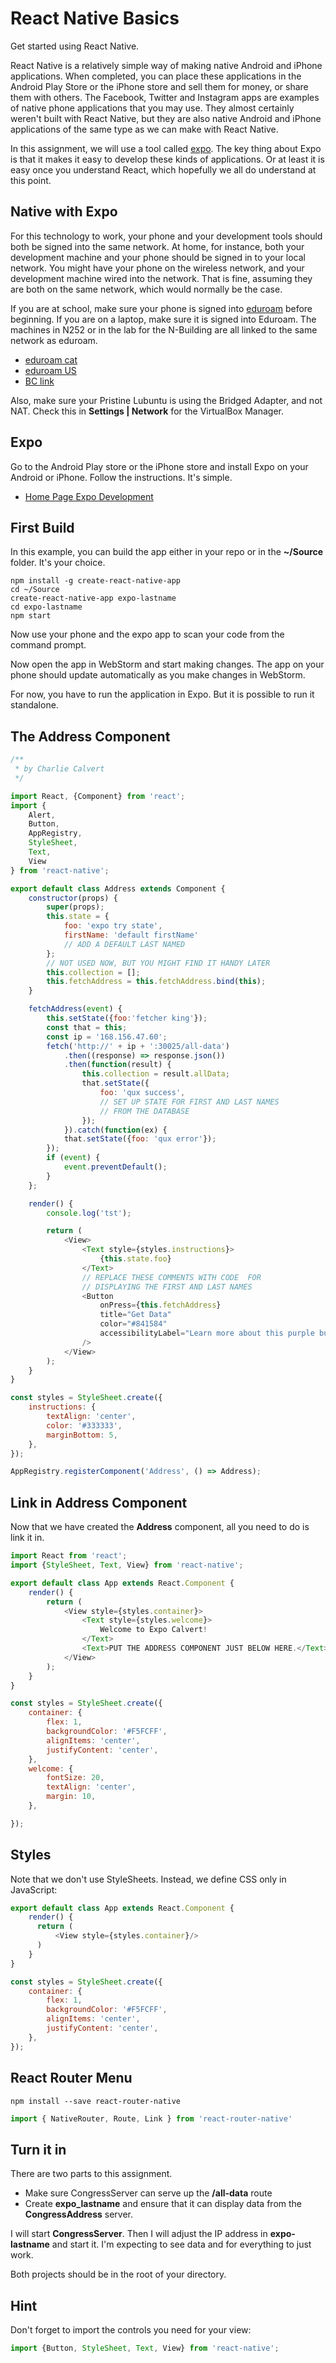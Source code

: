 # React Native Basics

Get started using React Native.

React Native is a relatively simple way of making native Android and iPhone applications. When completed, you can place these applications in the Android Play Store or the iPhone store and sell them for money, or share them with others. The Facebook, Twitter and Instagram apps are examples of native phone applications that you may use. They almost certainly weren't built with React Native, but they are also native Android and iPhone applications of the same type as we can make with React Native.

In this assignment, we will use a tool called [expo](https://expo.io/). The key thing about Expo is that it makes it easy to develop these kinds of applications. Or at least it is easy once you understand React, which hopefully we all do understand at this point.

## Native with Expo

For this technology to work, your phone and your development tools should both be signed into the same network. At home, for instance, both your development machine and your phone should be signed in to your local network. You might have your phone on the wireless network, and your development machine wired into the network. That is fine, assuming they are both on the same network, which would normally be the case.

If you are at school, make sure your phone is signed into [eduroam](https://cat.eduroam.org/) before beginning. If you are on a laptop, make sure it is signed into Eduroam. The machines in N252 or in the lab for the N-Building are all linked to the same network as eduroam.

- [eduroam cat][educat]
- [eduroam US](https://www.eduroam.us/)
- [BC link](http://www.bellevuecollege.edu/wireless/)

Also, make sure your Pristine Lubuntu is using the Bridged Adapter, and not NAT. Check this in **Settings | Network** for the VirtualBox Manager.

## Expo

Go to the Android Play store or the iPhone store and install Expo on your Android or iPhone. Follow the instructions. It's simple.

- [Home Page Expo Development][hped]


## First Build

In this example, you can build the app either in your repo or in the **~/Source** folder. It's your choice.

```
npm install -g create-react-native-app
cd ~/Source
create-react-native-app expo-lastname
cd expo-lastname
npm start
```

Now use your phone and the expo app to scan your code from the command prompt.

Now open the app in WebStorm and start making changes. The app on your phone should update automatically as you make changes in WebStorm.

For now, you have to run the application in Expo. But it is possible to run it standalone.

## The Address Component

```javascript
/**
 * by Charlie Calvert
 */

import React, {Component} from 'react';
import {
    Alert,
    Button,
    AppRegistry,
    StyleSheet,
    Text,
    View
} from 'react-native';

export default class Address extends Component {
    constructor(props) {
        super(props);
        this.state = {
            foo: 'expo try state',
            firstName: 'default firstName'
            // ADD A DEFAULT LAST NAMED
        };
        // NOT USED NOW, BUT YOU MIGHT FIND IT HANDY LATER
        this.collection = [];
        this.fetchAddress = this.fetchAddress.bind(this);
    }

    fetchAddress(event) {
        this.setState({foo:'fetcher king'});
        const that = this;
        const ip = '168.156.47.60';
        fetch('http://' + ip + ':30025/all-data')
            .then((response) => response.json())
            .then(function(result) {
                this.collection = result.allData;
                that.setState({
                    foo: 'qux success',
                    // SET UP STATE FOR FIRST AND LAST NAMES
                    // FROM THE DATABASE
                });
            }).catch(function(ex) {
            that.setState({foo: 'qux error'});
        });
        if (event) {
            event.preventDefault();
        }
    };

    render() {
        console.log('tst');

        return (
            <View>
                <Text style={styles.instructions}>
                    {this.state.foo}
                </Text>
                // REPLACE THESE COMMENTS WITH CODE  FOR
                // DISPLAYING THE FIRST AND LAST NAMES
                <Button
                    onPress={this.fetchAddress}
                    title="Get Data"
                    color="#841584"
                    accessibilityLabel="Learn more about this purple button"
                />
            </View>
        );
    }
}

const styles = StyleSheet.create({
    instructions: {
        textAlign: 'center',
        color: '#333333',
        marginBottom: 5,
    },
});

AppRegistry.registerComponent('Address', () => Address);
```

## Link in Address Component

Now that we have created the **Address** component, all you need to do is link it in.

```javascript
import React from 'react';
import {StyleSheet, Text, View} from 'react-native';

export default class App extends React.Component {
    render() {
        return (
            <View style={styles.container}>
                <Text style={styles.welcome}>
                    Welcome to Expo Calvert!
                </Text>
                <Text>PUT THE ADDRESS COMPONENT JUST BELOW HERE.</Text>
            </View>
        );
    }
}

const styles = StyleSheet.create({
    container: {
        flex: 1,
        backgroundColor: '#F5FCFF',
        alignItems: 'center',
        justifyContent: 'center',
    },
    welcome: {
        fontSize: 20,
        textAlign: 'center',
        margin: 10,
    },

});
```

## Styles

Note that we don't use StyleSheets. Instead, we define CSS only in JavaScript:

```javascript
export default class App extends React.Component {
    render() {
      return (
          <View style={styles.container}/>
      )
    }
}

const styles = StyleSheet.create({
    container: {
        flex: 1,
        backgroundColor: '#F5FCFF',
        alignItems: 'center',
        justifyContent: 'center',
    },
});

```

## React Router Menu

```
npm install --save react-router-native
```

```javascript
import { NativeRouter, Route, Link } from 'react-router-native'
```

## Turn it in

There are two parts to this assignment.

- Make sure CongressServer can serve up the **/all-data** route
- Create **expo_lastname** and ensure that it can display data from the **CongressAddress** server.

I will start **CongressServer**. Then I will adjust the IP address in **expo-lastname** and start it. I'm expecting to see data and for everything to just work.

Both projects should be in the root of your directory.

## Hint

Don't forget to import the controls you need for your view:

```javascript
import {Button, StyleSheet, Text, View} from 'react-native';
```

[educat]: https://cat.eduroam.org/

[hped]: https://facebook.github.io/react-native/releases/next/docs/getting-started.html
